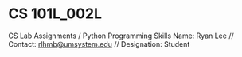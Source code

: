 # CS 101L_002L
 CS Lab Assignments / Python Programming Skills
Name: Ryan Lee // Contact: rlhmb@umsystem.edu // Designation: Student
